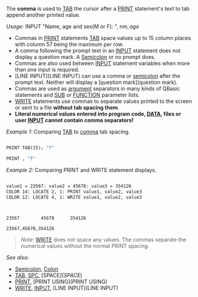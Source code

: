 The **comma** is used to [TAB](TAB) the cursor after a [PRINT](PRINT) statement's text to tab append another printed value.


*Usage:* INPUT "Name, age and sex(M or F): ", nm$, age%, sex$


* Commas in [PRINT](PRINT) statements [TAB](TAB) space values up to 15 column places with column 57 being the maximum per row. 
* A comma following the prompt text in an [INPUT](INPUT) statement does not display a question mark. A [Semicolon](Semicolon) or no prompt does.
* Commas are also used between [INPUT](INPUT) statement variables when more than one input is required.
* [LINE INPUT](LINE INPUT) can use a comma or [semicolon](semicolon) after the prompt text. Neither will display a [question mark](question mark).
* Commas are used as [argument](argument) separators in many kinds of QBasic statements and [SUB](SUB) or [FUNCTION](FUNCTION) parameter lists.
* [WRITE](WRITE) statements use commas to separate values printed to the screen or sent to a file **without tab spacing them**.
* **Literal numerical values entered into program code, [DATA](DATA), files or user [INPUT](INPUT) cannot contain comma separators!**


*Example 1:* Comparing [TAB](TAB) to [comma](comma) tab spacing.

```vb

PRINT TAB(15); "T"

PRINT , "T" 

```


*Example 2:* Comparing PRINT and WRITE statement displays.

```vb

value1 = 23567: value2 = 45678: value3 = 354126
COLOR 14: LOCATE 2, 1: PRINT value1, value2, value3
COLOR 12: LOCATE 4, 1: WRITE value1, value2, value3


```


```text


23567        45678      354126

23567,45678,354126

```

> *Note:* [WRITE](WRITE) does not space any values. The commas separate the numerical values without the normal PRINT spacing.



*See also:*
* [Semicolon](Semicolon), [Colon](Colon)
* [TAB](TAB), [SPC](SPC), [SPACE$](SPACE$)
* [PRINT](PRINT), [PRINT USING](PRINT USING)
* [WRITE](WRITE), [INPUT](INPUT), [LINE INPUT](LINE INPUT)




